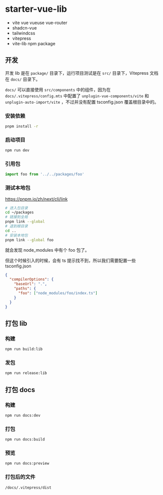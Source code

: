 # starter-vue-lib

- vite vue vueuse vue-router
- shadcn-vue
- tailwindcss
- vitepress
- vite-lib npm package

## 开发

开发 lib 是在 `package/` 目录下，运行项目测试是在 `src/` 目录下，Vitepress 文档在 `docs/` 目录下。

`docs/` 可以直接使用 `src/components` 中的组件，因为在 `docs/.vitepress/config.mts` 中配置了 `unplugin-vue-components/vite` 和 `unplugin-auto-import/vite` ，不过并没有配置 tsconfig.json 覆盖根目录中的。

### 安装依赖

```bash
pnpm install -r
```

### 启动项目

```bash
npm run dev
```

### 引用包

```js
import foo from '../../packages/foo'
```

### 测试本地包

<https://pnpm.io/zh/next/cli/link>

```bash
# 进入包目录
cd ~/packages
# 链接到全局
pnpm link --global
# 退到根目录
cd ..
# 安装本地包
pnpm link --global foo
```

就会发现 node_modules 中有个 foo 包了。

但这个时候引入的时候，会有 ts 提示找不到，所以我们需要配置一些 tsconfig.json

```json
{
  "compilerOptions": {
    "baseUrl": ".",
    "paths": {
      "foo": ["node_modules/foo/index.ts"]
    }
  }
}
```

## 打包 lib

### 构建

```bash
npm run build:lib
```

### 发包

```bash
npm run release:lib
```

## 打包 docs

### 构建

```bash
npm run docs:dev
```

### 打包

```bash
npm run docs:build
```

### 预览

```bash
npm run docs:preview
```

### 打包后的文件

`/docs/.vitepress/dist`
